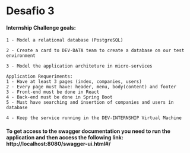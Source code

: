 # Desafio 3

#### Internship Challenge goals:

	1 - Model a relational database (PostgreSQL)

	2 - Create a card to DEV-DATA team to create a database on our test environment

	3 - Model the application architeture in micro-services

	Application Requeriments:
	1 - Have at least 3 pages (index, companies, users)
	2 - Every page must have: header, menu, body(content) and footer
	3 - Front-end must be done in React
	4 - Back-end must be done in Spring Boot
	5 - Must have searching and insertion of companies and users in database

	4 - Keep the service running in the DEV-INTERNSHIP Virtual Machine

#### To get access to the swagger documentation you need to run the application and then access the following link: http://localhost:8080/swagger-ui.html#/

